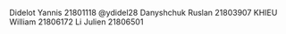 Didelot Yannis 21801118 @ydidel28
Danyshchuk Ruslan 21803907 
KHIEU William 21806172
Li Julien 21806501 